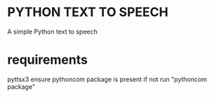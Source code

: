 # PYTHON TEXT TO SPEECH
A simple Python text to speech

# requirements
pyttsx3
ensure pythoncom package is present if not run "pythoncom package"
